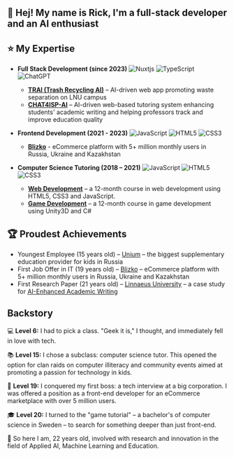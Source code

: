## 👋 Hej! My name is Rick, I'm a full-stack developer and an AI enthusiast

## ⭐ My Expertise

- **Full Stack Development (since 2023)**
  ![Nuxtjs](https://img.shields.io/badge/Nuxt-002E3B?style=for-the-badge&logo=nuxtdotjs&logoColor=#00DC82)
  ![TypeScript](https://img.shields.io/badge/typescript-%23007ACC.svg?style=for-the-badge&logo=typescript&logoColor=white)
  ![ChatGPT](https://img.shields.io/badge/chatGPT-74aa9c?style=for-the-badge&logo=openai&logoColor=white)

  - **[TRAI (Trash Recycling AI)](https://github.com/Unvares/trai)** – AI-driven web app promoting waste separation on LNU campus
  - **[CHAT4ISP-AI](https://doi.org/10.1145/3605098.3636055)** – AI-driven web-based tutoring system enhancing students' academic writing and helping professors track and improve education quality

- **Frontend Development (2021 - 2023)**
  ![JavaScript](https://img.shields.io/badge/javascript-%23323330.svg?style=for-the-badge&logo=javascript&logoColor=%23F7DF1E)
  ![HTML5](https://img.shields.io/badge/html5-%23E34F26.svg?style=for-the-badge&logo=html5&logoColor=white)
  ![CSS3](https://img.shields.io/badge/css3-%231572B6.svg?style=for-the-badge&logo=css3&logoColor=white)

  - **[Blizko](https://blizko.ru/)** - eCommerce platform with 5+ million monthly users in Russia, Ukraine and Kazakhstan

- **Computer Science Tutoring (2018 – 2021)**
  ![JavaScript](https://img.shields.io/badge/javascript-%23323330.svg?style=for-the-badge&logo=javascript&logoColor=%23F7DF1E)
  ![HTML5](https://img.shields.io/badge/html5-%23E34F26.svg?style=for-the-badge&logo=html5&logoColor=white)
  ![CSS3](https://img.shields.io/badge/css3-%231572B6.svg?style=for-the-badge&logo=css3&logoColor=white)

  - **[Web Development](https://online.unium.ru/it/web)** – a 12-month course in web development using HTML5, CSS3 and JavaScript.
  - **[Game Development](https://online.unium.ru/it/game)** – a 12-month course in game development using Unity3D and C#

## 🏆 Proudest Achievements

- Youngest Employee (15 years old) – [Unium](https://unium.ru) – the biggest supplementary education provider for kids in Russia
- First Job Offer in IT (19 years old) – [Blizko](https://blizko.ru/) – eCommerce platform with 5+ million monthly users in Russia, Ukraine and Kazakhstan
- First Research Paper (21 years old) – [Linnaeus University](https://lnu.se/) – a case study for [AI-Enhanced Academic Writing](https://scholar.google.com/citations?view_op=view_citation&hl=en&user=WeqNc00AAAAJ&citation_for_view=WeqNc00AAAAJ:u5HHmVD_uO8C)

## Backstory
💻 **Level 6:** I had to pick a class. "Geek it is," I thought, and immediately fell in love with tech.

📚 **Level 15:** I chose a subclass: computer science tutor. This opened the option for clan raids on computer illiteracy and community events aimed at promoting a passion for technology in kids.

🎯 **Level 19:** I conquered my first boss: a tech interview at a big corporation. I was offered a position as a front-end developer for an eCommerce marketplace with over 5 million users.

🎓 **Level 20:** I turned to the "game tutorial" – a bachelor's of computer science in Sweden – to search for something deeper than just front-end.

🌟 So here I am, 22 years old, involved with research and innovation in the field of Applied AI, Machine Learning and Education.
